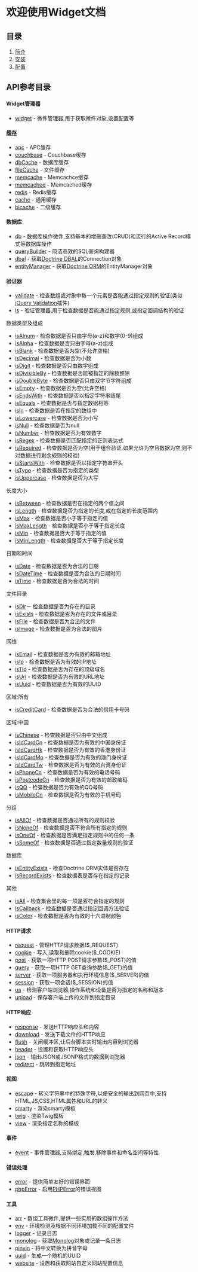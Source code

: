 欢迎使用Widget文档
==================
目录
------------
1. [简介](introduction.md)
2. [安装](installation.md)
3. [配置](configuration.md)

API参考目录
------------

#### Widget管理器

* [widget](widget.md) - 微件管理器,用于获取微件对象,设置配置等

#### [缓存](cache-section.md)
* [apc](apc.md) - APC缓存
* [couchbase](couchbase.md) - Couchbase缓存
* [dbCache](dbCache.md) - 数据库缓存
* [fileCache](fileCache.md) - 文件缓存
* [memcache](memcache.md) - Memcachce缓存
* [memcached](memcached.md) - Memcached缓存
* [redis](redis.md) - Redis缓存
* [cache](cache.md) - 通用缓存
* [bicache](bicache.md) - 二级缓存

#### 数据库
* [db](db.md) - 数据库操作微件,支持基本的增删查改(CRUD)和流行的Active Record模式等数据库操作
* [queryBuilder](queryBuilder.md) - 简洁高效的SQL查询构建器
* [dbal](dbal.md) - 获取[Doctrine DBAL](https://github.com/doctrine/dbal)的Connection对象
* [entityManager](entityManager.md) - 获取[Doctrine ORM](https://github.com/doctrine/doctrine2)的EntityManager对象

#### 验证器
* [validate](validate.md) - 检查数组或对象中每一个元素是否能通过指定规则的验证(类似[jQuery Validation](http://bassistance.de/jquery-plugins/jquery-plugin-validation/)插件)
* [is](is.md) - 验证管理器,用于检查数据是否能通过指定规则,或指定回调结构的验证

数据类型及组成
* [isAlnum](isAlnum.md) - 检查数据是否只由字母(a-z)和数字(0-9)组成
* [isAlpha](isAlpha.md) - 检查数据是否只由字母(a-z)组成
* [isBlank](isBlank.md) - 检查数据是否为空(不允许空格)
* [isDecimal](isDecimal.md) - 检查数据是否为小数
* [isDigit](isDigit.md) - 检查数据是否只由数字组成
* [isDivisibleBy](isDivisibleBy.md) - 检查数据是否能被指定的除数整除
* [isDoubleByte](isDoubleByte.md) - 检查数据是否只由双字节字符组成
* [isEmpty](isEmpty.md) - 检查数据是否为空(允许空格)
* [isEndsWith](isEndsWith.md) - 检查数据是否以指定字符串结尾
* [isEquals](isEquals.md) - 检查数据是否与指定数据相等
* [isIn](isIn.md) - 检查数据是否在指定的数组中
* [isLowercase](isLowercase.md) - 检查数据是否为小写
* [isNull](isNull.md) - 检查数据是否为null
* [isNumber](isNumber.md) - 检查数据是否为有效数字
* [isRegex](isRegex.md) - 检查数据是否匹配指定的正则表达式
* [isRequired](isRequired.md) - 检查数据是否为空(用于组合验证,如果允许为空且数据为空,则不对数据进行剩余规则的校验)
* [isStartsWith](isStartsWith.md) - 检查数据是否以指定字符串开头
* [isType](isType.md) - 检查数据是否为指定的类型
* [isUppercase](isUppercase.md) - 检查数据是否为大写

长度大小
* [isBetween](isBetween.md) - 检查数据是否在指定的两个值之间
* [isLength](isLength.md) - 检查数据是否为指定的长度,或在指定的长度范围内
* [isMax](isMax.md) - 检查数据是否小于等于指定的值
* [isMaxLength](isMaxLength.md) - 检查数据是否小于等于指定长度
* [isMin](isMin.md) - 检查数据是否大于等于指定的值
* [isMinLength](isMinLength.md) - 检查数据是否大于等于指定长度

日期和时间
* [isDate](isDate.md) - 检查数据是否为合法的日期
* [isDateTime](isDateTime.md) - 检查数据是否为合法的日期时间
* [isTime](isTime) - 检查数据是否为合法的时间

文件目录
* [isDir](isDir.md)－ 检查数据是否为存在的目录
* [isExists](isExists.md) - 检查数据是否为存在的文件或目录
* [isFile](isFile.md) - 检查数据是否为合法的文件
* [isImage](isImage.md) - 检查数据是否为合法的图片

网络
* [isEmail](isEmail.md) - 检查数据是否为有效的邮箱地址
* [isIp](isIp.md) - 检查数据是否为有效的IP地址
* [isTld](isTld.md) - 检查数据是否为存在的顶级域名
* [isUrl](isUrl.md) - 检查数据是否为有效的URL地址
* [isUuid](isUuid.md) - 检查数据是否为有效的UUID

区域:所有
* [isCreditCard](isCreditCard.md) - 检查数据是否为合法的信用卡号码

区域:中国
* [isChinese](isChinese.md) - 检查数据是否只由中文组成
* [isIdCardCn](isIdCardCn.md) - 检查数据是否为有效的中国身份证
* [isIdCardHk](isIdCardHk.md) - 检查数据是否为有效的香港身份证
* [isIdCardMo](isIdCardMo.md) - 检查数据是否为有效的澳门身份证
* [isIdCardTw](isIdCardTw.md) - 检查数据是否为有效的台湾身份证
* [isPhoneCn](isPhoneCn.md) - 检查数据是否为有效的电话号码
* [isPostcodeCn](isPostcodeCn.md) - 检查数据是否为有效的邮政编码
* [isQQ](isQQ.md) - 检查数据是否为有效的QQ号码
* [isMobileCn](isMobileCn.md) - 检查数据是否为有效的手机号码

分组
* [isAllOf](isAllOf.md) - 检查数据是否通过所有的规则校验
* [isNoneOf](isNoneOf.md) - 检查数据是否不符合所有指定的规则
* [isOneOf](isOneOf.md) - 检查数据是否满足指定规则中的任何一条
* [isSomeOf](isSomeOf.md) - 检查数据是否通过指定数量规则的验证

数据库
* [isEntityExists](isEntityExists.md) - 检查Doctrine ORM实体是否存在
* [isRecordExists](isRecordExists.md) - 检查数据表是否存在指定的记录

其他
* [isAll](isAll.md) - 检查集合里的每一项是否符合指定的规则
* [isCallback](isCallback.md) - 检查数据是否通过指定回调方法验证
* [isColor](isColor.md) - 检查数据是否为有效的十六进制颜色

#### HTTP请求
* [request](request.md) - 管理HTTP请求数据($_REQUEST)
* [cookie](cookie.md) - 写入,读取和删除cookie($_COOKIE)
* [post](post.md)  - 获取一项HTTP POST请求参数($_POST)的值
* [query](query.md) - 获取一项HTTP GET查询参数($_GET)的值
* [server](server.md) - 获取一项服务器和执行环境信息($_SERVER)的值
* [session](session.md) - 获取一项会话($_SESSION)的值
* [ua](ua.md) - 检测客户端浏览器,操作系统和设备是否为指定的名称和版本
* [upload](upload.md) - 保存客户端上传的文件到指定目录

#### HTTP响应
* [response](response.md) - 发送HTTP响应头和内容
* [download](download.md) - 发送下载文件的HTTP响应
* [flush](flush.md) - 关闭缓冲区,让后台脚本实时输出内容到浏览器
* [header](header.md) - 设置和获取HTTP响应头
* [json](json.md) - 输出JSON或JSONP格式的数据到浏览器
* [redirect](redirect.md) - 跳转到指定地址

#### 视图
* [escape](escape.md) - 转义字符串中的特殊字符,以便安全的输出到网页中,支持HTML,JS,CSS,HTML属性和URL的转义
* [smarty](smarty.md) - 渲染smarty模板
* [twig](twig.md) - 渲染Twig模板
* [view](view.md) - 渲染指定名称的模板

#### 事件
* [event](event.md) - 事件管理器,支持绑定,触发,移除事件和命名空间等特性.

#### 错误处理
* [error](error.md) - 提供简单友好的错误界面
* [phpError](phpError.md) - 启用[PHPError](http://phperror.net/)的错误视图

#### 工具
* [arr](attr.md) - 数组工具微件,提供一些实用的数组操作方法
* [env](env.md) - 环境检测及根据不同环境加载不同的配置文件
* [logger](logger.md) - 记录日志
* [monolog](monolog.md) - 获取[Monolog](https://github.com/Seldaek/monolog)对象或记录一条日志
* [pinyin](pinyin.md) - 将中文转换为拼音字母
* [uuid](uuid.md) - 生成一个随机的UUID
* [website](website.md) - 设置和获取网站自定义网站配置信息